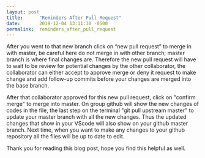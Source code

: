 ```yaml
---
layout: post
title:      "Reminders After Pull Request"
date:       2019-12-04 13:11:30 -0500
permalink:  reminders_after_pull_request
---
```



After you went to that new branch click on “new pull request” to merge in with master, be careful here do not merge in with other branch; master branch is where final changes are. Therefore the new pull request will have to wait to be review for potential changes by the other collaborator, the collaborator can either accept to approve merge or deny it request to make change and add follow-up commits before your changes are merged into the base branch. 

After that collaborator approved for this new pull request, click on "confirm merge" to merge into master. On group github will show the new changes of codes in the file, the last step on the terminal "git pull upstream master" to update your master branch with all the new changes. Thus the updated changes that show in your VScode will also show on your github master branch. Next time, when you want to make any changes to your github repository all the files will be up to date to edit. 

Thank you for reading this blog post, hope you find this helpful as well.  


